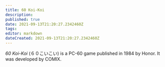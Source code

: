 ```yaml
---
title: 60 Koi-Koi
description: 
published: true
date: 2021-09-13T21:20:27.2342460Z 
tags: 
editor: markdown
dateCreated: 2021-09-13T21:20:27.2342460Z
---
```

_60 Koi-Koi_ (<span lang='ja'>６０こいこい</span>) is a PC-60 game published in 1984 by Honor.
It was developed by COMIX.
